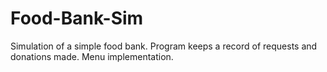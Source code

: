# Food-Bank-Sim

Simulation of a simple food bank. Program keeps a record of requests and donations made. Menu implementation.
